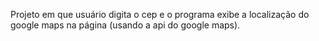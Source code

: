 Projeto em que usuário digita o cep e o programa exibe a localização do google maps na página (usando a api do google maps).